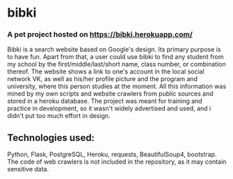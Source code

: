 # bibki
### A pet project hosted on https://bibki.herokuapp.com/ <br/>
Bibki is a search website based on Google's design. Its primary purpose is to have fun. Apart from that, a user could use bibki to find any student from my school by the first/middle/last/short name, class number, or combination thereof. The website shows a link to one's account in the local social network VK, as well as his/her profile picture and the program and university, where this person studies at the moment. All this information was mined by my own scripts and website crawlers from public sources and stored in a heroku database. The project was meant for training and practice in development, so it wasn't widely advertised and used, and i didn't put too much effort in design.<br/>
## Technologies used:
Python, Flask, PostgreSQL, Heroku, requests, BeautifulSoup4, bootstrap. <br/>
The code of web crawlers is not included in the repository, as it may contain sensitive data.
